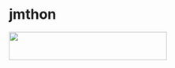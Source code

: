 # jmthon

<p align="left"><a href="https://heroku.com/deploy?template=https://github.com/tlashany1/roz"> <img src="https://img.shields.io/badge/Deploy%20To%20Heroku-purple?style=for-the-badge&logo=heroku" width="320" height="58.45"/></a></p>
